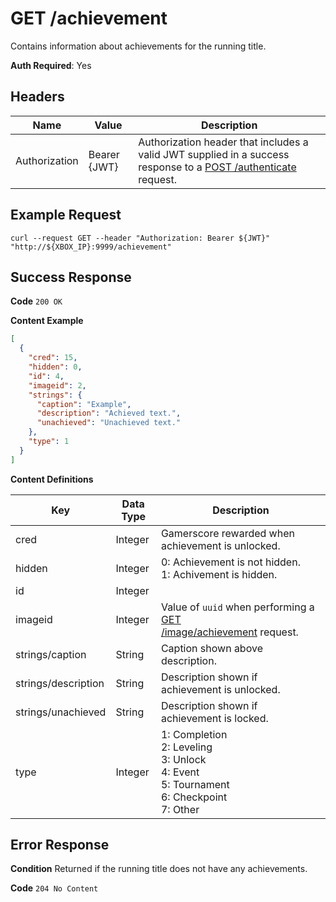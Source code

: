 # GET /achievement

Contains information about achievements for the running title.

**Auth Required**: Yes

## Headers

| Name          | Value        | Description                                                                                                                              |
| ------------- | ------------ | ---------------------------------------------------------------------------------------------------------------------------------------- |
| Authorization | Bearer {JWT} | Authorization header that includes a valid JWT supplied in a success response to a [POST /authenticate](./post_authenticate.md) request. |

## Example Request

```
curl --request GET --header "Authorization: Bearer ${JWT}" "http://${XBOX_IP}:9999/achievement"
```

## Success Response

**Code** `200 OK`

**Content Example**

<!-- prettier-ignore -->
```json
[
  {
    "cred": 15,
    "hidden": 0,
    "id": 4,
    "imageid": 2,
    "strings": {
      "caption": "Example",
      "description": "Achieved text.",
      "unachieved": "Unachieved text."
    },
    "type": 1
  }
]
```

**Content Definitions**

| Key                 | Data Type | Description                                                                                               |
| ------------------- | --------- | --------------------------------------------------------------------------------------------------------- |
| cred                | Integer   | Gamerscore rewarded when achievement is unlocked.                                                         |
| hidden              | Integer   | 0: Achievement is not hidden.<br/>1: Achivement is hidden.                                                |
| id                  | Integer   |                                                                                                           |
| imageid             | Integer   | Value of `uuid` when performing a [GET /image/achievement](./get_image_achievement.md) request.           |
| strings/caption     | String    | Caption shown above description.                                                                          |
| strings/description | String    | Description shown if achievement is unlocked.                                                             |
| strings/unachieved  | String    | Description shown if achievement is locked.                                                               |
| type                | Integer   | 1: Completion<br/>2: Leveling<br/>3: Unlock<br/>4: Event<br/>5: Tournament<br/>6: Checkpoint<br/>7: Other |

## Error Response

**Condition** Returned if the running title does not have any achievements.

**Code** `204 No Content`
